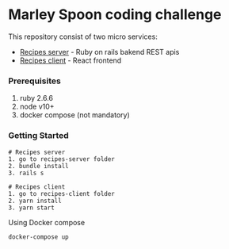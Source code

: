 # Marley Spoon coding challenge

This repository consist of two micro services:
* [Recipes server](./recipes-server) - Ruby on rails bakend REST apis
* [Recipes client](./recipes-client) - React frontend

### Prerequisites
1. ruby 2.6.6
2. node v10+
3. docker compose (not mandatory)

### Getting Started
```
# Recipes server
1. go to recipes-server folder
2. bundle install
3. rails s

# Recipes client
1. go to recipes-client folder
2. yarn install
3. yarn start
```

Using Docker compose
```
docker-compose up
```

